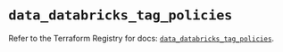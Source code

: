 # `data_databricks_tag_policies`

Refer to the Terraform Registry for docs: [`data_databricks_tag_policies`](https://registry.terraform.io/providers/databricks/databricks/1.93.0/docs/data-sources/tag_policies).

